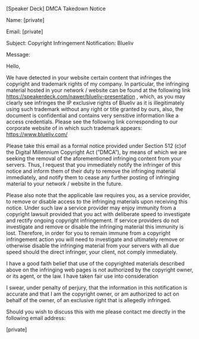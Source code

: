 [Speaker Deck] DMCA Takedown Notice

Name: [private]

Email: [private]

Subject: Copyright Infringement Notification: Blueliv

Message:

Hello,

We have detected in your website certain content that infringes the copyright and trademark rights of my company. In particular, the infringing material hosted in your network / website can be found at the following link https://speakerdeck.com/nawer/blueliv-presentation , which, as you may clearly see infringes the IP exclusive rights of Blueliv as it is illegitimately using such trademark without any
right or title granted by ours, also, the document is confidential and contains very sensitive information like a access credentials. Please see the following link corresponding to our corporate website of in which such trademark appears: https://www.blueliv.com/

Please take this email as a formal notice provided under Section 512 (c)of the Digital Millennium Copyright Act (”DMCA”), by means of which we are seeking the removal of the aforementioned infringing content from your servers. Thus, I request that you immediately notify the infringer of this notice and inform them of their duty to remove the infringing material immediately, and notify them to cease any further posting of infringing material to your network / website in the future.

Please also note that the applicable law requires you, as a service provider, to remove or disable access to the infringing materials upon receiving this notice. Under such law a service provider may enjoy immunity from a copyright lawsuit provided that you act with deliberate speed to investigate and rectify ongoing copyright infringement. If service providers do not investigate and remove or disable the infringing material this immunity is lost. Therefore, in order for you to remain immune from a copyright infringement action you will need to investigate and ultimately remove or otherwise disable the infringing material from your servers with all due speed should the direct infringer, your client, not comply immediately.

I have a good faith belief that use of the copyrighted materials described above on the infringing web pages is not authorized by the copyright owner, or its agent, or the law. I have taken fair use into consideration

I swear, under penalty of perjury, that the information in this notification is accurate and that I am the copyright owner, or am authorized to act on behalf of the owner, of an exclusive right that is allegedly infringed.

Should you wish to discuss this with me please contact me directly in the following email address:

[private]
